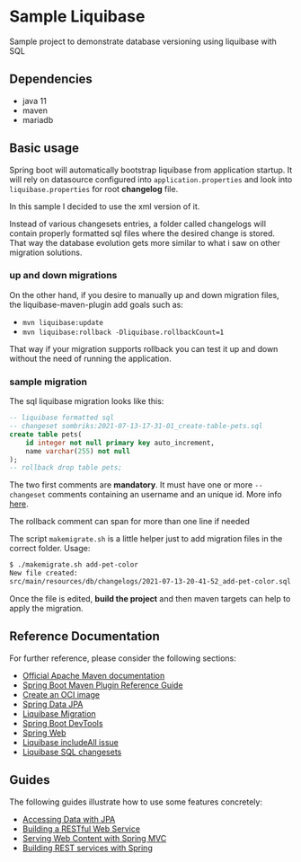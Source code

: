 # Sample Liquibase

Sample project to demonstrate database versioning using liquibase with SQL

## Dependencies

- java 11
- maven
- mariadb

## Basic usage

Spring boot will automatically bootstrap liquibase from application startup. It will rely on datasource configured into
`application.properties` and look into `liquibase.properties` for root **changelog** file.

In this sample I decided to use the xml version of it.

Instead of various changesets entries, a folder called changelogs will contain properly formatted sql files where the 
desired change is stored. That way the database evolution gets more similar to what i saw on other migration solutions.

### up and down migrations

On the other hand, if you desire to manually up and down migration files, the liquibase-maven-plugin add goals such as:

- `mvn liquibase:update`
- `mvn liquibase:rollback -Dliquibase.rollbackCount=1`

That way if your migration supports rollback you can test it up and down without the need of running the application. 

### sample migration

The sql liquibase migration looks like this:

```sql
-- liquibase formatted sql
-- changeset sombriks:2021-07-13-17-31-01_create-table-pets.sql
create table pets(
    id integer not null primary key auto_increment,
    name varchar(255) not null
);
-- rollback drop table pets;
```

The two first comments are **mandatory**. It must have one or more `-- changeset` comments containing an username and an
unique id. More info [here](https://docs.liquibase.com/workflows/liquibase-community/migrate-with-sql.html).

The rollback comment can span for more than one line if needed

The script `makemigrate.sh` is a little helper just to add migration files in the correct folder. Usage:

```bash
$ ./makemigrate.sh add-pet-color
New file created:
src/main/resources/db/changelogs/2021-07-13-20-41-52_add-pet-color.sql
```

Once the file is edited, **build the project** and then maven targets can help to apply the migration.

## Reference Documentation

For further reference, please consider the following sections:

* [Official Apache Maven documentation](https://maven.apache.org/guides/index.html)
* [Spring Boot Maven Plugin Reference Guide](https://docs.spring.io/spring-boot/docs/2.5.2/maven-plugin/reference/html/)
* [Create an OCI image](https://docs.spring.io/spring-boot/docs/2.5.2/maven-plugin/reference/html/#build-image)
* [Spring Data JPA](https://docs.spring.io/spring-boot/docs/2.5.2/reference/htmlsingle/#boot-features-jpa-and-spring-data)
* [Liquibase Migration](https://docs.spring.io/spring-boot/docs/2.5.2/reference/htmlsingle/#howto-execute-liquibase-database-migrations-on-startup)
* [Spring Boot DevTools](https://docs.spring.io/spring-boot/docs/2.5.2/reference/htmlsingle/#using-boot-devtools)
* [Spring Web](https://docs.spring.io/spring-boot/docs/2.5.2/reference/htmlsingle/#boot-features-developing-web-applications)
* [Liquibase includeAll issue](https://github.com/liquibase/liquibase/issues/1436)
* [Liquibase SQL changesets](https://docs.liquibase.com/concepts/basic/sql-format.html)

## Guides

The following guides illustrate how to use some features concretely:

* [Accessing Data with JPA](https://spring.io/guides/gs/accessing-data-jpa/)
* [Building a RESTful Web Service](https://spring.io/guides/gs/rest-service/)
* [Serving Web Content with Spring MVC](https://spring.io/guides/gs/serving-web-content/)
* [Building REST services with Spring](https://spring.io/guides/tutorials/bookmarks/)

